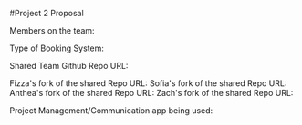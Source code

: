 #Project 2 Proposal

Members on the team:

Type of Booking System:

Shared Team Github Repo URL:

Fizza's fork of the shared Repo URL:
Sofia's fork of the shared Repo URL:
Anthea's fork of the shared Repo URL:
Zach's fork of the shared Repo URL:

Project Management/Communication app being used: 
